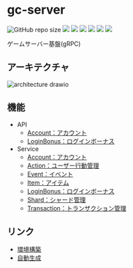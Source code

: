 # gc-server
![GitHub repo size](https://img.shields.io/github/repo-size/game-core/gc-server)
<img src="https://img.shields.io/badge/-Go-76E1FE.svg?logo=go&style=plastic">
<img src="https://img.shields.io/badge/-Nuxt.js-00C58E.svg?logo=nuxt.js&style=plastic">
<img src="https://img.shields.io/badge/-Typescript-007ACC.svg?logo=typescript&style=plastic">
<img src="https://img.shields.io/badge/-Mysql-4479A1.svg?logo=mysql&style=plastic">
<img src="https://img.shields.io/badge/-Redis-D82C20.svg?logo=redis&style=plastic">
<img src="https://img.shields.io/badge/-Kubernetes-326CE5.svg?logo=kubernetes&style=plastic">

ゲームサーバー基盤(gRPC)

## アーキテクチャ
![architecture drawio](https://github.com/game-core/gc-server/assets/71867595/d43b608d-89eb-4d32-8bb1-b2fac7fa9815)

## 機能
- API
    - [Account：アカウント](https://github.com/game-core/gc-server/blob/main/docs/md/function/api/account.md)
    - [LoginBonus：ログインボーナス](https://github.com/game-core/gc-server/blob/main/docs/md/function/api/loginBonus.md)
- Service
    - [Account：アカウント](https://github.com/game-core/gc-server/blob/main/docs/md/function/service/account.md)
    - [Action：ユーザー行動管理](https://github.com/game-core/gc-server/blob/main/docs/md/function/service/action.md)
    - [Event：イベント](https://github.com/game-core/gc-server/blob/main/docs/md/function/service/event.md)
    - [Item：アイテム](https://github.com/game-core/gc-server/blob/main/docs/md/function/service/item.md)
    - [LoginBonus：ログインボーナス](https://github.com/game-core/gc-server/blob/main/docs/md/function/service/loginBonus.md)
    - [Shard：シャード管理](https://github.com/game-core/gc-server/blob/main/docs/md/function/service/shard.md)
    - [Transaction：トランザクション管理](https://github.com/game-core/gc-server/blob/main/docs/md/function/service/transaction.md)
## リンク
- [環境構築](./docs/md/environment.md)
- [自動生成](./docs/md/generator.md)
